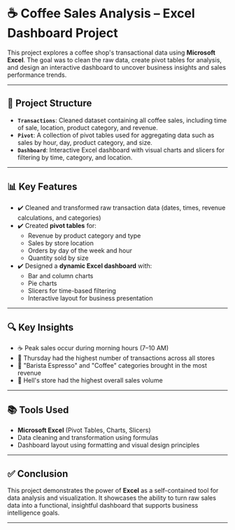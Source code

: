 
# ☕ Coffee Sales Analysis – Excel Dashboard Project

This project explores a coffee shop's transactional data using **Microsoft Excel**. The goal was to clean the raw data, create pivot tables for analysis, and design an interactive dashboard to uncover business insights and sales performance trends.

---

## 📁 Project Structure

- **`Transactions`**: Cleaned dataset containing all coffee sales, including time of sale, location, product category, and revenue.
- **`Pivot`**: A collection of pivot tables used for aggregating data such as sales by hour, day, product category, and size.
- **`Dashboard`**: Interactive Excel dashboard with visual charts and slicers for filtering by time, category, and location.

---

## 📊 Key Features

- ✔️ Cleaned and transformed raw transaction data (dates, times, revenue calculations, and categories)
- ✔️ Created **pivot tables** for:
  - Revenue by product category and type
  - Sales by store location
  - Orders by day of the week and hour
  - Quantity sold by size
- ✔️ Designed a **dynamic Excel dashboard** with:
  - Bar and column charts
  - Pie charts
  - Slicers for time-based filtering
  - Interactive layout for business presentation

---

## 🔍 Key Insights

- ☕ Peak sales occur during morning hours (7–10 AM)
- 📅 Thursday had the highest number of transactions across all stores
- 🥇 "Barista Espresso" and "Coffee" categories brought in the most revenue
- 🏬 Hell's store had the highest overall sales volume

---

## 📚 Tools Used

- **Microsoft Excel** (Pivot Tables, Charts, Slicers)
- Data cleaning and transformation using formulas
- Dashboard layout using formatting and visual design principles


---

## ✅ Conclusion

This project demonstrates the power of **Excel** as a self-contained tool for data analysis and visualization. It showcases the ability to turn raw sales data into a functional, insightful dashboard that supports business intelligence goals.

---

